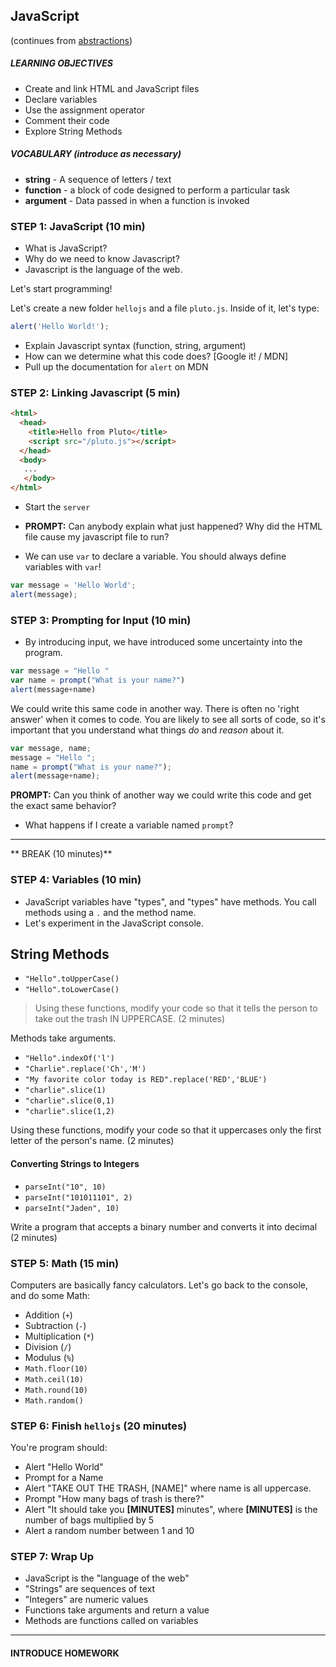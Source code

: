 ## JavaScript
(continues from [abstractions](abstractions.md))

##### LEARNING OBJECTIVES
- Create and link HTML and JavaScript files
- Declare variables
- Use the assignment operator
- Comment their code
- Explore String Methods

##### VOCABULARY (introduce as necessary)
- **string** - A sequence of letters / text
- **function** - a block of code designed to perform a particular task
- **argument** - Data passed in when a function is invoked

### STEP 1: JavaScript (10 min)

- What is JavaScript?
- Why do we need to know Javascript?
- Javascript is the language of the web.

Let's start programming!

Let's create a new folder `hellojs` and a file `pluto.js`. Inside of it, let's type:

```js
alert('Hello World!');
```

- Explain Javascript syntax (function, string, argument)
- How can we determine what this code does? [Google it! / MDN]
- Pull up the documentation for `alert` on MDN

### STEP 2: Linking Javascript (5 min)

```html
<html>
  <head>
    <title>Hello from Pluto</title>
    <script src="/pluto.js"></script>
  </head>
  <body>
   ...
   </body>
</html>
```

- Start the `server`
- **PROMPT:**  Can anybody explain what just happened?  Why did the HTML file cause my javascript file to run?

- We can use `var` to declare a variable.  You should always define variables with `var`!

```js
var message = 'Hello World';
alert(message);
```

### STEP 3: Prompting for Input (10 min)

- By introducing input, we have introduced some uncertainty into the program.

```js
var message = "Hello "
var name = prompt("What is your name?")
alert(message+name)
```

We could write this same code in another way.  There is often no 'right answer' when it comes to code.  You are likely to see all sorts of code, so it's important that you understand what things *do* and *reason* about it.

```js
var message, name;
message = "Hello ";
name = prompt("What is your name?");
alert(message+name);
```

**PROMPT:** Can you think of another way we could write this code and get the exact same behavior?

- What happens if I create a variable named `prompt`?

---
** BREAK (10 minutes)**

### STEP 4: Variables (10 min)

- JavaScript variables have "types", and "types" have methods. You call methods using a `.` and the method name.
- Let's experiment in the JavaScript console.

## String Methods
- `"Hello".toUpperCase()`
- `"Hello".toLowerCase()`

> Using these functions, modify your code so that it tells the person to take out the trash IN UPPERCASE. (2 minutes)

Methods take arguments.

- `"Hello".indexOf('l')`
- `"Charlie".replace('Ch','M')`
- `"My favorite color today is RED".replace('RED','BLUE')`
- `"charlie".slice(1)`
- `"charlie".slice(0,1)`
- `"charlie".slice(1,2)`

Using these functions, modify your code so that it uppercases only the first letter of the person's name. (2 minutes)

#### Converting Strings to Integers

- `parseInt("10", 10)`
- `parseInt("101011101", 2)`
- `parseInt("Jaden", 10)`

Write a program that accepts a binary number and converts it into decimal (2 minutes)

### STEP 5: Math (15 min)

Computers are basically fancy calculators. Let's go back to the console, and do some Math:

- Addition (`+`)
- Subtraction (`-`)
- Multiplication (`*`)
- Division (`/`)
- Modulus (`%`)
- `Math.floor(10)`
- `Math.ceil(10)`
- `Math.round(10)`
- `Math.random()`

### STEP 6: Finish `hellojs` (20 minutes)

You're program should:
- Alert "Hello World"
- Prompt for a Name
- Alert "TAKE OUT THE TRASH, [NAME]" where name is all uppercase.
- Prompt "How many bags of trash is there?"
- Alert "It should take you **[MINUTES]** minutes", where **[MINUTES]** is the number of bags multiplied by 5
- Alert a random number between 1 and 10

### STEP 7: Wrap Up

- JavaScript is the "language of the web"
- "Strings" are sequences of text
- "Integers" are numeric values
- Functions take arguments and return a value
- Methods are functions called on variables

---

#### INTRODUCE HOMEWORK
